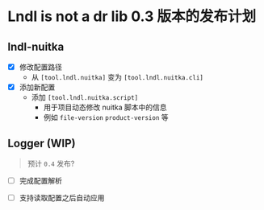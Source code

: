 # Lndl is not a dr lib 0.3 版本的发布计划

## lndl-nuitka

- [x] 修改配置路径
  - 从 `[tool.lndl.nuitka]` 变为 `[tool.lndl.nuitka.cli]`
- [x] 添加新配置
  - 添加 `[tool.lndl.nuitka.script]`
    - 用于项目动态修改 nuitka 脚本中的信息
    - 例如 `file-version` `product-version` 等

## Logger (WIP)

> 预计 `0.4` 发布?

- [ ] 完成配置解析
- [ ] 支持读取配置之后自动应用

